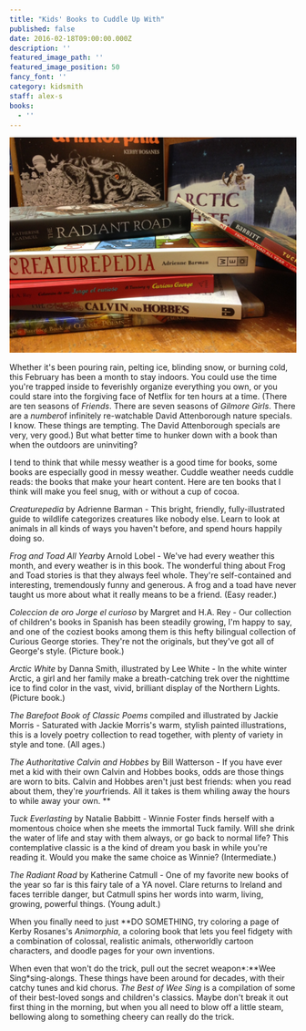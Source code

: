 ```yaml
---
title: "Kids' Books to Cuddle Up With"
published: false
date: 2016-02-18T09:00:00.000Z
description: ''
featured_image_path: ''
featured_image_position: 50
fancy_font: ''
category: kidsmith
staff: alex-s
books:
  - ''
---
```


![](/uploads/versions/img_2281---x----1632-1224x---.jpg)

Whether it's been pouring rain, pelting ice, blinding snow, or burning cold, this February has been a month to stay indoors. You could use the time you're trapped inside to feverishly organize everything you own, or you could stare into the forgiving face of Netflix for ten hours at a time. (There are ten seasons of *Friends*. There are seven seasons of *Gilmore Girls*. There are a *number*of infinitely re-watchable David Attenborough nature specials. I know. These things are tempting. The David Attenborough specials are very, very good.) But what better time to hunker down with a book than when the outdoors are uninviting?

I tend to think that while messy weather is a good time for books, some books are especially good in messy weather. Cuddle weather needs cuddle reads: the books that make your heart content. Here are ten books that I think will make you feel snug, with or without a cup of cocoa.

*Creaturepedia* by Adrienne Barman - This bright, friendly, fully-illustrated guide to wildlife categorizes creatures like nobody else. Learn to look at animals in all kinds of ways you haven't before, and spend hours happily doing so.

*Frog and Toad All Year*by Arnold Lobel - We've had every weather this month, and every weather is in this book. The wonderful thing about Frog and Toad stories is that they always feel whole. They're self-contained and interesting, tremendously funny and generous. A frog and a toad have never taught us more about what it really means to be a friend. (Easy reader.)

*Coleccion de oro Jorge el curioso* by Margret and H.A. Rey - Our collection of children's books in Spanish has been steadily growing, I'm happy to say, and one of the coziest books among them is this hefty bilingual collection of Curious George stories. They're not the originals, but they've got all of George's style. (Picture book.)

*Arctic White* by Danna Smith, illustrated by Lee White - In the white winter Arctic, a girl and her family make a breath-catching trek over the nighttime ice to find color in the vast, vivid, brilliant display of the Northern Lights. (Picture book.)

*The Barefoot Book of Classic Poems* compiled and illustrated by Jackie Morris - Saturated with Jackie Morris's warm, stylish painted illustrations, this is a lovely poetry collection to read together, with plenty of variety in style and tone. (All ages.)

*The Authoritative Calvin and Hobbes* by Bill Watterson - If you have ever met a kid with their own Calvin and Hobbes books, odds are those things are worn to bits. Calvin and Hobbes aren't just best friends: when you read about them, they're *your*friends. All it takes is them whiling away the hours to while away your own.
**

*Tuck Everlasting* by Natalie Babbitt - Winnie Foster finds herself with a momentous choice when she meets the immortal Tuck family. Will she drink the water of life and stay with them always, or go back to normal life? This contemplative classic is a the kind of dream you bask in while you're reading it. Would you make the same choice as Winnie? (Intermediate.)

*The Radiant Road* by Katherine Catmull - One of my favorite new books of the year so far is this fairy tale of a YA novel. Clare returns to Ireland and faces terrible danger, but Catmull spins her words into warm, living, growing, powerful things. (Young adult.)

When you finally need to just **DO SOMETHING, try coloring a page of Kerby Rosanes's *Animorphia*, a coloring book that lets you feel fidgety with a combination of colossal, realistic animals, otherworldly cartoon characters, and doodle pages for your own inventions.

When even that won't do the trick, pull out the secret weapon*:**Wee Sing*sing-alongs. These things have been around for decades, with their catchy tunes and kid chorus. *The Best of Wee Sing* is a compilation of some of their best-loved songs and children's classics. Maybe don't break it out first thing in the morning, but when you all need to blow off a little steam, bellowing along to something cheery can really do the trick.

&nbsp;
